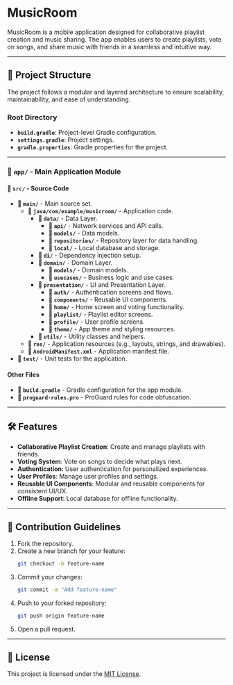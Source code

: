 # MusicRoom

MusicRoom is a mobile application designed for collaborative playlist creation and music sharing. The app enables users to create playlists, vote on songs, and share music with friends in a seamless and intuitive way.

---

## 📁 Project Structure

The project follows a modular and layered architecture to ensure scalability, maintainability, and ease of understanding.

### Root Directory
- **`build.gradle`**: Project-level Gradle configuration.
- **`settings.gradle`**: Project settings.
- **`gradle.properties`**: Gradle properties for the project.

---

### 📁 `app/` - Main Application Module

#### 📁 `src/` - Source Code
- **📁 `main/`** - Main source set.
  - **📁 `java/com/example/musicroom/`** - Application code.
    - **📁 `data/`** - Data Layer.
      - **📁 `api/`** - Network services and API calls.
      - **📁 `models/`** - Data models.
      - **📁 `repositories/`** - Repository layer for data handling.
      - **📁 `local/`** - Local database and storage.
    - **📁 `di/`** - Dependency injection setup.
    - **📁 `domain/`** - Domain Layer.
      - **📁 `models/`** - Domain models.
      - **📁 `usecases/`** - Business logic and use cases.
    - **📁 `presentation/`** - UI and Presentation Layer.
      - **📁 `auth/`** - Authentication screens and flows.
      - **📁 `components/`** - Reusable UI components.
      - **📁 `home/`** - Home screen and voting functionality.
      - **📁 `playlist/`** - Playlist editor screens.
      - **📁 `profile/`** - User profile screens.
      - **📁 `theme/`** - App theme and styling resources.
    - **📁 `utils/`** - Utility classes and helpers.
  - **📁 `res/`** - Application resources (e.g., layouts, strings, and drawables).
  - **📄 `AndroidManifest.xml`** - Application manifest file.
- **📁 `test/`** - Unit tests for the application.

#### Other Files
- **📄 `build.gradle`** - Gradle configuration for the app module.
- **📄 `proguard-rules.pro`** - ProGuard rules for code obfuscation.

---

## 🛠️ Features

- **Collaborative Playlist Creation**: Create and manage playlists with friends.
- **Voting System**: Vote on songs to decide what plays next.
- **Authentication**: User authentication for personalized experiences.
- **User Profiles**: Manage user profiles and settings.
- **Reusable UI Components**: Modular and reusable components for consistent UI/UX.
- **Offline Support**: Local database for offline functionality.

---


## 📝 Contribution Guidelines

1. Fork the repository.
2. Create a new branch for your feature:
   ```bash
   git checkout -b feature-name
   ```
3. Commit your changes:
   ```bash
   git commit -m "Add feature-name"
   ```
4. Push to your forked repository:
   ```bash
   git push origin feature-name
   ```
5. Open a pull request.

---

## 📜 License

This project is licensed under the [MIT License](LICENSE).


